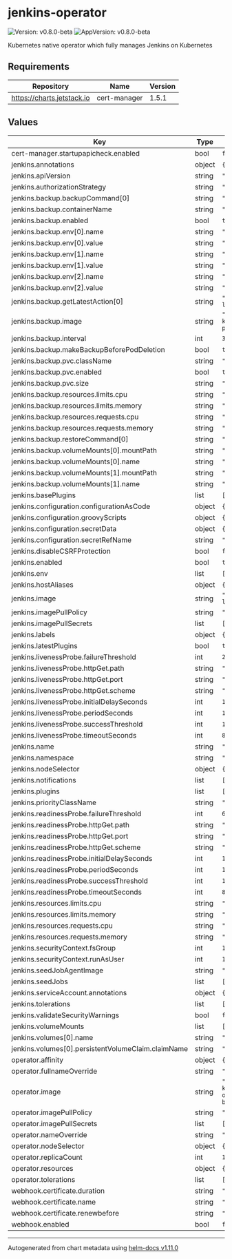 # jenkins-operator

![Version: v0.8.0-beta](https://img.shields.io/badge/Version-v0.8.0--beta-informational?style=flat-square) ![AppVersion: v0.8.0-beta](https://img.shields.io/badge/AppVersion-v0.8.0--beta-informational?style=flat-square)

Kubernetes native operator which fully manages Jenkins on Kubernetes

## Requirements

| Repository | Name | Version |
|------------|------|---------|
| https://charts.jetstack.io | cert-manager | 1.5.1 |

## Values

| Key | Type | Default | Description |
|-----|------|---------|-------------|
| cert-manager.startupapicheck.enabled | bool | `false` |  |
| jenkins.annotations | object | `{}` |  |
| jenkins.apiVersion | string | `"jenkins.io/v1alpha2"` |  |
| jenkins.authorizationStrategy | string | `"createUser"` |  |
| jenkins.backup.backupCommand[0] | string | `"/home/user/bin/backup.sh"` |  |
| jenkins.backup.containerName | string | `"backup"` |  |
| jenkins.backup.enabled | bool | `true` |  |
| jenkins.backup.env[0].name | string | `"BACKUP_DIR"` |  |
| jenkins.backup.env[0].value | string | `"/backup"` |  |
| jenkins.backup.env[1].name | string | `"JENKINS_HOME"` |  |
| jenkins.backup.env[1].value | string | `"/jenkins-home"` |  |
| jenkins.backup.env[2].name | string | `"BACKUP_COUNT"` |  |
| jenkins.backup.env[2].value | string | `"3"` |  |
| jenkins.backup.getLatestAction[0] | string | `"/home/user/bin/get-latest.sh"` |  |
| jenkins.backup.image | string | `"quay.io/jenkins-kubernetes-operator/backup-pvc:v0.2.6"` |  |
| jenkins.backup.interval | int | `30` |  |
| jenkins.backup.makeBackupBeforePodDeletion | bool | `true` |  |
| jenkins.backup.pvc.className | string | `""` |  |
| jenkins.backup.pvc.enabled | bool | `true` |  |
| jenkins.backup.pvc.size | string | `"5Gi"` |  |
| jenkins.backup.resources.limits.cpu | string | `"1000m"` |  |
| jenkins.backup.resources.limits.memory | string | `"2Gi"` |  |
| jenkins.backup.resources.requests.cpu | string | `"100m"` |  |
| jenkins.backup.resources.requests.memory | string | `"500Mi"` |  |
| jenkins.backup.restoreCommand[0] | string | `"/home/user/bin/restore.sh"` |  |
| jenkins.backup.volumeMounts[0].mountPath | string | `"/jenkins-home"` |  |
| jenkins.backup.volumeMounts[0].name | string | `"jenkins-home"` |  |
| jenkins.backup.volumeMounts[1].mountPath | string | `"/backup"` |  |
| jenkins.backup.volumeMounts[1].name | string | `"backup"` |  |
| jenkins.basePlugins | list | `[]` |  |
| jenkins.configuration.configurationAsCode | object | `{}` |  |
| jenkins.configuration.groovyScripts | object | `{}` |  |
| jenkins.configuration.secretData | object | `{}` |  |
| jenkins.configuration.secretRefName | string | `""` |  |
| jenkins.disableCSRFProtection | bool | `false` |  |
| jenkins.enabled | bool | `true` |  |
| jenkins.env | list | `[]` |  |
| jenkins.hostAliases | object | `{}` |  |
| jenkins.image | string | `"jenkins/jenkins:2.401.1-lts"` |  |
| jenkins.imagePullPolicy | string | `"Always"` |  |
| jenkins.imagePullSecrets | list | `[]` |  |
| jenkins.labels | object | `{}` |  |
| jenkins.latestPlugins | bool | `true` |  |
| jenkins.livenessProbe.failureThreshold | int | `20` |  |
| jenkins.livenessProbe.httpGet.path | string | `"/login"` |  |
| jenkins.livenessProbe.httpGet.port | string | `"http"` |  |
| jenkins.livenessProbe.httpGet.scheme | string | `"HTTP"` |  |
| jenkins.livenessProbe.initialDelaySeconds | int | `100` |  |
| jenkins.livenessProbe.periodSeconds | int | `10` |  |
| jenkins.livenessProbe.successThreshold | int | `1` |  |
| jenkins.livenessProbe.timeoutSeconds | int | `8` |  |
| jenkins.name | string | `"jenkins"` |  |
| jenkins.namespace | string | `"default"` |  |
| jenkins.nodeSelector | object | `{}` |  |
| jenkins.notifications | list | `[]` |  |
| jenkins.plugins | list | `[]` |  |
| jenkins.priorityClassName | string | `""` |  |
| jenkins.readinessProbe.failureThreshold | int | `60` |  |
| jenkins.readinessProbe.httpGet.path | string | `"/login"` |  |
| jenkins.readinessProbe.httpGet.port | string | `"http"` |  |
| jenkins.readinessProbe.httpGet.scheme | string | `"HTTP"` |  |
| jenkins.readinessProbe.initialDelaySeconds | int | `120` |  |
| jenkins.readinessProbe.periodSeconds | int | `10` |  |
| jenkins.readinessProbe.successThreshold | int | `1` |  |
| jenkins.readinessProbe.timeoutSeconds | int | `8` |  |
| jenkins.resources.limits.cpu | string | `"1000m"` |  |
| jenkins.resources.limits.memory | string | `"3Gi"` |  |
| jenkins.resources.requests.cpu | string | `"250m"` |  |
| jenkins.resources.requests.memory | string | `"500Mi"` |  |
| jenkins.securityContext.fsGroup | int | `1000` |  |
| jenkins.securityContext.runAsUser | int | `1000` |  |
| jenkins.seedJobAgentImage | string | `""` |  |
| jenkins.seedJobs | list | `[]` |  |
| jenkins.serviceAccount.annotations | object | `{}` |  |
| jenkins.tolerations | list | `[]` |  |
| jenkins.validateSecurityWarnings | bool | `false` |  |
| jenkins.volumeMounts | list | `[]` |  |
| jenkins.volumes[0].name | string | `"backup"` |  |
| jenkins.volumes[0].persistentVolumeClaim.claimName | string | `"jenkins-backup"` |  |
| operator.affinity | object | `{}` |  |
| operator.fullnameOverride | string | `""` |  |
| operator.image | string | `"quay.io/jenkins-kubernetes-operator/operator:v0.8.0-beta2"` |  |
| operator.imagePullPolicy | string | `"IfNotPresent"` |  |
| operator.imagePullSecrets | list | `[]` |  |
| operator.nameOverride | string | `""` |  |
| operator.nodeSelector | object | `{}` |  |
| operator.replicaCount | int | `1` |  |
| operator.resources | object | `{}` |  |
| operator.tolerations | list | `[]` |  |
| webhook.certificate.duration | string | `"2160h"` |  |
| webhook.certificate.name | string | `"webhook-certificate"` |  |
| webhook.certificate.renewbefore | string | `"360h"` |  |
| webhook.enabled | bool | `false` |  |

----------------------------------------------
Autogenerated from chart metadata using [helm-docs v1.11.0](https://github.com/norwoodj/helm-docs/releases/v1.11.0)
